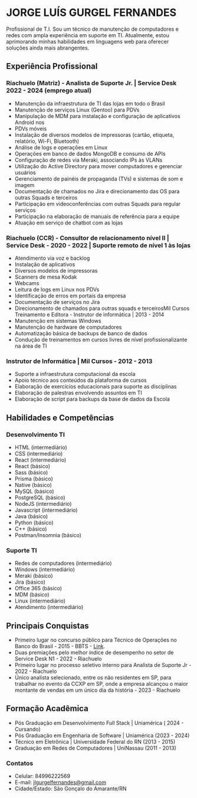 # JORGE LUÍS GURGEL FERNANDES
Profissional de T.I.
Sou um técnico de manutenção de computadores e redes com ampla experiência em
suporte em TI. Atualmente, estou aprimorando minhas habilidades em linguagens web
para oferecer soluções ainda mais abrangentes.

## Experiência Profissional
### Riachuelo (Matriz) - Analista de Suporte Jr. | Service Desk 2022 - 2024 (emprego atual)
- Manutenção da infraestrutura de TI das lojas em todo o Brasil
- Manutenção de serviços Linux (Gentoo) para PDVs
- Manipulação de MDM para instalação e configuração de aplicativos Android nos
- PDVs móveis
- Instalação de diversos modelos de impressoras (cartão, etiqueta, relatório, Wi-Fi,
Bluetooth)
- Análise de logs e operações em Linux
- Operações em banco de dados MongoDB e consumo de APIs
- Configuração de redes via Meraki, associando IPs às VLANs
- Utilização do Active Directory para mover computadores e gerenciar usuários
- Gerenciamento de painéis de propaganda (TVs) e sistemas de som e imagem
- Documentação de chamados no Jira e direcionamento das OS para outras Squads e
terceiros
- Participação em videoconferências com outras Squads para regular serviços
- Participação na elaboração de manuais de referência para a equipe
- Atuação em serviço de chatbot com as lojas

### Riachuelo (CCR) - Consultor de relacionamento nível II | Service Desk - 2020 - 2022 | Suporte remoto de nível 1 às lojas
- Atendimento via voz e backlog
- Instalação de aplicativos
- Diversos modelos de impressoras
- Scanners de mesa Kodak
- Webcams
- Leitura de logs em Linux nos PDVs
- Identificação de erros em portais da empresa
- Documentação de serviços no Jira
- Direcionamento de chamados para outras squads e terceirosMil Cursos Treinamento e Editora - Instrutor de informática | 2013 - 2014
- Manutenção em sistemas Windows
- Manutenção de hardware de computadores
- Automatização básica de backups de banco de dados
- Condução de treinamentos em cursos livres de nível profissionalizante na área de TI

### Instrutor de Informática | Mil Cursos - 2012 - 2013
- Suporte a infraestrutura computacional da escola
- Apoio técnico aos conteúdos da plataforma de cursos
- Elaboração de exercícios educacionais para suporte as disciplinas
- Elaboração de palestras envolvendo assuntos em TI
- Elaboração de script para backups da base de dados da Escola

## Habilidades e Competências
### Desenvolvimento TI
- HTML (intermediário)
- CSS (intermediário)
- React (intermediário)
- React (básico)
- Sass (básico)
- Prisma (básico)
- Native (básico)
- MySQL (básico)
- PostgreSQL (básico)
- NodeJS (intermediário)
- Javascript (intermediário)
- Java (básico)
- Python (básico)
- C++ (básico)
- Postman/Insomnia (básico)

### Suporte TI
- Redes de computadores (intermediário)
- Windows (intermediário)
- Meraki (básico)
- Jira (básico)
- Office 365 (básico)
- MDM (básico)
- Linux (intermediário)
- Atendimento (intermediário)

## Principais Conquistas
- Primeiro lugar no concurso público para Técnico de Operações no Banco do Brasil - 2015 - BBTS - [Link](https://www.bbts.com.br/files/concursos/2015/2015_lista_aprovados_medio.pdf).
- Duas premiações pelo melhor índice de desempenho no setor de Service Desk N1 - 2022 - Riachuelo
- Primeiro lugar no processo seletivo interno para Analista de Suporte Jr - 2022 - Riachuelo
- Único analista selecionado, entre os não residentes em SP, para trabalhar no evento da CCXP em SP, onde a empresa alcançou o maior montante de vendas em um único dia da história - 2023 - Riachuelo

## Formação Acadêmica
- Pós Graduação em Desenvolvimento Full Stack | Uniamérica ( 2024 - Cursando)
- Pós Graduação em Engenharia de Software | Uniamérica (2023 - 2024)
- Técnico em Eletrônica | Universidade Federal do RN (2013 - 2015)
- Graduação em Redes de Computadores | UniNassau (2011 - 2013)
### Contatos
- Celular: 84996222569
- E-mail: jlgurgelfernandes@gmail.com
- Cidade/Estado: São Gonçalo do Amarante/RN
